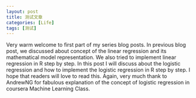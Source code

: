 ```yaml
---
layout: post
title: 测试文章
categories: [Life]
tags: [测试]
---
```



Very warm welcome to first part of my series blog posts. In previous blog post, we discussed about concept of the linear regression and its mathematical model representation.  We also tried to implement linear regression in R step by step. In this post I will discuss about the logistic regression  and how to implement the logistic regression in R step by step. I hope that readers will love to read this. Again, very much thank to AndrewNG for fabulous explanation of the concept of logistic regression in coursera Machine Learning Class.